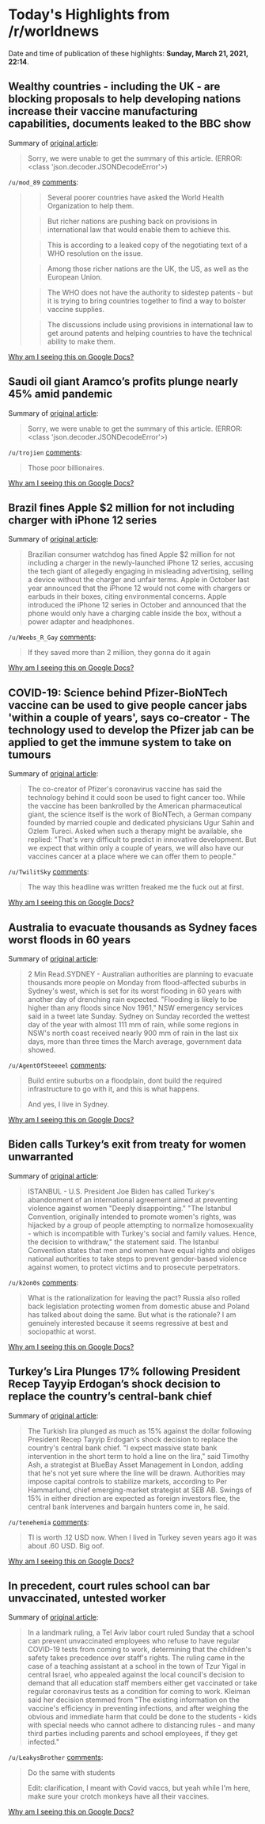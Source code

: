 # Today's Highlights from /r/worldnews

Date and time of publication of these highlights: **Sunday, March 21, 2021, 22:14**.

## Wealthy countries - including the UK - are blocking proposals to help developing nations increase their vaccine manufacturing capabilities, documents leaked to the BBC show

Summary of [original article](https://www.bbc.com/news/world-56465395?=):

> Sorry, we were unable to get the summary of this article. (ERROR: <class 'json.decoder.JSONDecodeError'>)

`/u/mod_89` [comments](https://www.reddit.com/r/worldnews/comments/ma3cbr/wealthy_countries_including_the_uk_are_blocking/):

> > Several poorer countries have asked the World Health Organization to help them.
> 
> > But richer nations are pushing back on provisions in international law that would enable them to achieve this.
> 
> > This is according to a leaked copy of the negotiating text of a WHO resolution on the issue.
> 
> > Among those richer nations are the UK, the US, as well as the European Union.
> 
> > The WHO does not have the authority to sidestep patents - but it is trying to bring countries together to find a way to bolster vaccine supplies.
> 
> > The discussions include using provisions in international law to get around patents and helping countries to have the technical ability to make them.

[Why am I seeing this on Google Docs?](https://docs.google.com/document/d/1Dc6We63vOXIZsc0op-Bt4abqkYjXzOigalQqFxmvvbM/edit?usp=sharing)

## Saudi oil giant Aramco’s profits plunge nearly 45% amid pandemic

Summary of [original article](https://www.aljazeera.com/economy/2021/3/21/saudi-oil-giant-aramco-to-cut-back-spending-after-2020-profit-dip):

> Sorry, we were unable to get the summary of this article. (ERROR: <class 'json.decoder.JSONDecodeError'>)

`/u/trojien` [comments](https://www.reddit.com/r/worldnews/comments/ma62sy/saudi_oil_giant_aramcos_profits_plunge_nearly_45/):

> Those poor billionaires.

[Why am I seeing this on Google Docs?](https://docs.google.com/document/d/1Dc6We63vOXIZsc0op-Bt4abqkYjXzOigalQqFxmvvbM/edit?usp=sharing)

## Brazil fines Apple $2 million for not including charger with iPhone 12 series

Summary of [original article](https://www.businessinsider.in/tech/mobile/news/brazil-fines-apple-2-million-for-not-including-charger-with-iphone-12-series/articleshow/81613304.cms):

> Brazilian consumer watchdog has fined Apple $2 million for not including a charger in the newly-launched iPhone 12 series, accusing the tech giant of allegedly engaging in misleading advertising, selling a device without the charger and unfair terms. Apple in October last year announced that the iPhone 12 would not come with chargers or earbuds in their boxes, citing environmental concerns. Apple introduced the iPhone 12 series in October and announced that the phone would only have a charging cable inside the box, without a power adapter and headphones.

`/u/Weebs_R_Gay` [comments](https://www.reddit.com/r/worldnews/comments/m9wocu/brazil_fines_apple_2_million_for_not_including/):

> If they saved more than 2 million, they gonna do it again

[Why am I seeing this on Google Docs?](https://docs.google.com/document/d/1Dc6We63vOXIZsc0op-Bt4abqkYjXzOigalQqFxmvvbM/edit?usp=sharing)

## COVID-19: Science behind Pfizer-BioNTech vaccine can be used to give people cancer jabs 'within a couple of years', says co-creator - The technology used to develop the Pfizer jab can be applied to get the immune system to take on tumours

Summary of [original article](https://news.sky.com/story/covid-19-science-behind-pfizer-biontech-vaccine-can-be-used-to-give-people-cancer-jabs-within-a-couple-of-years-says-co-creator-12250692):

> The co-creator of Pfizer's coronavirus vaccine has said the technology behind it could soon be used to fight cancer too. While the vaccine has been bankrolled by the American pharmaceutical giant, the science itself is the work of BioNTech, a German company founded by married couple and dedicated physicians Ugur Sahin and Ozlem Tureci. Asked when such a therapy might be available, she replied: "That's very difficult to predict in innovative development. But we expect that within only a couple of years, we will also have our vaccines cancer at a place where we can offer them to people."

`/u/TwilitSky` [comments](https://www.reddit.com/r/worldnews/comments/ma1kcp/covid19_science_behind_pfizerbiontech_vaccine_can/):

> The way this headline was written freaked me the fuck out at first.

[Why am I seeing this on Google Docs?](https://docs.google.com/document/d/1Dc6We63vOXIZsc0op-Bt4abqkYjXzOigalQqFxmvvbM/edit?usp=sharing)

## Australia to evacuate thousands as Sydney faces worst floods in 60 years

Summary of [original article](https://www.reuters.com/article/us-australia-weather/australia-to-evacuate-thousands-as-sydney-faces-worst-floods-in-60-years-idUSKBN2BE011?il=0):

> 2 Min Read.SYDNEY - Australian authorities are planning to evacuate thousands more people on Monday from flood-affected suburbs in Sydney's west, which is set for its worst flooding in 60 years with another day of drenching rain expected. "Flooding is likely to be higher than any floods since Nov 1961," NSW emergency services said in a tweet late Sunday. Sydney on Sunday recorded the wettest day of the year with almost 111 mm of rain, while some regions in NSW's north coast received nearly 900 mm of rain in the last six days, more than three times the March average, government data showed.

`/u/AgentOfSteeeel` [comments](https://www.reddit.com/r/worldnews/comments/maak23/australia_to_evacuate_thousands_as_sydney_faces/):

> Build entire suburbs on a floodplain, dont build the required infrastructure to go with it, and this is what happens.
> 
> And yes, I live in Sydney.

[Why am I seeing this on Google Docs?](https://docs.google.com/document/d/1Dc6We63vOXIZsc0op-Bt4abqkYjXzOigalQqFxmvvbM/edit?usp=sharing)

## Biden calls Turkey’s exit from treaty for women unwarranted

Summary of [original article](https://apnews.com/article/joe-biden-turkey-europe-istanbul-europe-4868098d09c3acb58eb9b74de75e5ecd):

> ISTANBUL - U.S. President Joe Biden has called Turkey's abandonment of an international agreement aimed at preventing violence against women "Deeply disappointing." "The Istanbul Convention, originally intended to promote women's rights, was hijacked by a group of people attempting to normalize homosexuality - which is incompatible with Turkey's social and family values. Hence, the decision to withdraw," the statement said. The Istanbul Convention states that men and women have equal rights and obliges national authorities to take steps to prevent gender-based violence against women, to protect victims and to prosecute perpetrators.

`/u/k2on0s` [comments](https://www.reddit.com/r/worldnews/comments/ma2pb5/biden_calls_turkeys_exit_from_treaty_for_women/):

> What is the rationalization for leaving the pact? Russia also rolled back legislation protecting women from domestic abuse and Poland has talked about doing the same. But what is the rationale? I am genuinely interested because it seems regressive at best and sociopathic at worst.

[Why am I seeing this on Google Docs?](https://docs.google.com/document/d/1Dc6We63vOXIZsc0op-Bt4abqkYjXzOigalQqFxmvvbM/edit?usp=sharing)

## Turkey’s Lira Plunges 17% following President Recep Tayyip Erdogan’s shock decision to replace the country’s central-bank chief

Summary of [original article](https://www.bloombergquint.com/onweb/turkey-bulls-are-wrong-footed-after-central-bank-hawk-s-ouster):

> The Turkish lira plunged as much as 15% against the dollar following President Recep Tayyip Erdogan's shock decision to replace the country's central bank chief. "I expect massive state bank intervention in the short term to hold a line on the lira," said Timothy Ash, a strategist at BlueBay Asset Management in London, adding that he's not yet sure where the line will be drawn. Authorities may impose capital controls to stabilize markets, according to Per Hammarlund, chief emerging-market strategist at SEB AB. Swings of 15% in either direction are expected as foreign investors flee, the central bank intervenes and bargain hunters come in, he said.

`/u/tenehemia` [comments](https://www.reddit.com/r/worldnews/comments/ma7hu0/turkeys_lira_plunges_17_following_president_recep/):

> Tl is worth .12 USD now.  When I lived in Turkey seven years ago it was about .60 USD.  Big oof.

[Why am I seeing this on Google Docs?](https://docs.google.com/document/d/1Dc6We63vOXIZsc0op-Bt4abqkYjXzOigalQqFxmvvbM/edit?usp=sharing)

## In precedent, court rules school can bar unvaccinated, untested worker

Summary of [original article](https://www.timesofisrael.com/in-precedent-court-rules-school-can-bar-unvaccinated-untested-worker/):

> In a landmark ruling, a Tel Aviv labor court ruled Sunday that a school can prevent unvaccinated employees who refuse to have regular COVID-19 tests from coming to work, determining that the children's safety takes precedence over staff's rights. The ruling came in the case of a teaching assistant at a school in the town of Tzur Yigal in central Israel, who appealed against the local council's decision to demand that all education staff members either get vaccinated or take regular coronavirus tests as a condition for coming to work. Kleiman said her decision stemmed from "The existing information on the vaccine's efficiency in preventing infections, and after weighing the obvious and immediate harm that could be done to the students - kids with special needs who cannot adhere to distancing rules - and many third parties including parents and school employees, if they get infected."

`/u/LeakysBrother` [comments](https://www.reddit.com/r/worldnews/comments/m9w8a4/in_precedent_court_rules_school_can_bar/):

> Do the same with students
> 
> Edit: clarification, I meant with Covid vaccs, but yeah while I'm here, make sure your crotch monkeys have all their vaccines.

[Why am I seeing this on Google Docs?](https://docs.google.com/document/d/1Dc6We63vOXIZsc0op-Bt4abqkYjXzOigalQqFxmvvbM/edit?usp=sharing)


